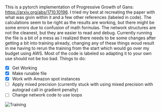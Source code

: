 This is a pytorch implementation of Progressive Growth of Gans: https://arxiv.org/abs/1710.10196. I tried my best at recreating the paper with what was givin within it and a few other references (labeled in code). The calculations seem to be right as the results are working, but there might be some errors due to confusion of math formulas. The network structures are not the cleanest, but they are easier to read and debug. Currently running the file is a bit of a mess as I realized there needs to be some changes after getting a bit into training already, changing any of these things woud result in me having to rerun the training from the start which would go over my budget using AWS. Most of the code is labeled so adapting it to your own use should not be too bad.
Things to do:
- [x] Get Working
- [x] Make runable file
- [x] Work with Amazon spot instances
- [ ] Apply mixed precision (currently stuck with using mixed precision with autograd call in gradient penalty)
- [ ] Change network code to use loops

![Training](output.gif)
